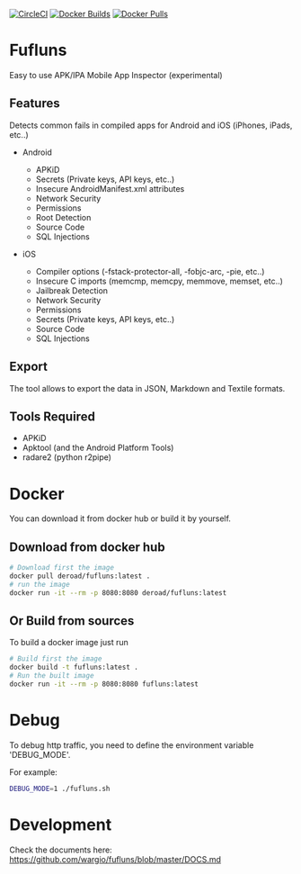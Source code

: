 [![CircleCI](https://circleci.com/gh/wargio/fufluns/tree/master.svg?style=svg)](https://circleci.com/gh/wargio/fufluns/tree/master) [![Docker Builds](https://img.shields.io/docker/automated/deroad/fufluns)](https://hub.docker.com/r/deroad/fufluns/tags) [![Docker Pulls](https://img.shields.io/docker/pulls/deroad/fufluns)](https://hub.docker.com/r/deroad/fufluns/tags)

# Fufluns

Easy to use APK/IPA Mobile App Inspector (experimental)

## Features

Detects common fails in compiled apps for Android and iOS (iPhones, iPads, etc..)

- Android
	- APKiD
	- Secrets (Private keys, API keys, etc..)
	- Insecure AndroidManifest.xml attributes
	- Network Security
	- Permissions
	- Root Detection
	- Source Code
	- SQL Injections

- iOS
	- Compiler options (-fstack-protector-all, -fobjc-arc, -pie, etc..)
	- Insecure C imports (memcmp, memcpy, memmove, me​mset, etc..)
	- Jailbreak Detection
	- Network Security
	- Permissions
	- Secrets (Private keys, API keys, etc..)
	- Source Code
	- SQL Injections

## Export

The tool allows to export the data in JSON, Markdown and Textile formats.

## Tools Required

- APKiD
- Apktool (and the Android Platform Tools)
- radare2 (python r2pipe)

# Docker

You can download it from docker hub or build it by yourself.

## Download from docker hub

```bash
# Download first the image
docker pull deroad/fufluns:latest .
# run the image
docker run -it --rm -p 8080:8080 deroad/fufluns:latest
```

## Or Build from sources

To build a docker image just run

```bash
# Build first the image
docker build -t fufluns:latest .
# Run the built image
docker run -it --rm -p 8080:8080 fufluns:latest
```

# Debug

To debug http traffic, you need to define the environment variable 'DEBUG_MODE'.

For example:

```bash
DEBUG_MODE=1 ./fufluns.sh
```
# Development

Check the documents here: https://github.com/wargio/fufluns/blob/master/DOCS.md
